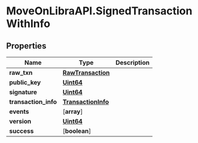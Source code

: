 # MoveOnLibraAPI.SignedTransactionWithInfo

## Properties

Name | Type | Description
------------ | ------------- | -------------
**raw_txn** | [**RawTransaction**](RawTransaction.md) | 
**public_key** | [**Uint64**](Uint64.md) | 
**signature** | [**Uint64**](Uint64.md) | 
**transaction_info** | [**TransactionInfo**](TransactionInfo.md) | 
**events** | [**array**] | 
**version** | [**Uint64**](Uint64.md) | 
**success** | [**boolean**] | 
